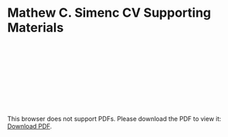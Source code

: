 # Mathew C. Simenc CV Supporting Materials

<object data="https://github.com/mcsimenc/cvmaterials.io/blob/master/Coursera_Certificate_v1-9706361910114_BioinformaticsAlgorithmsI_first_offering.pdf" type="application/pdf" width="700px" height="700px">
    <embed src="https://github.com/mcsimenc/cvmaterials.io/blob/master/Coursera_Certificate_v1-9706361910114_BioinformaticsAlgorithmsI_first_offering.pdf">
        <p>This browser does not support PDFs. Please download the PDF to view it: <a href="https://github.com/mcsimenc/cvmaterials.io/blob/master/Coursera_Certificate_v1-9706361910114_BioinformaticsAlgorithmsI_first_offering.pdf">Download PDF</a>.</p>
    </embed>
</object>
